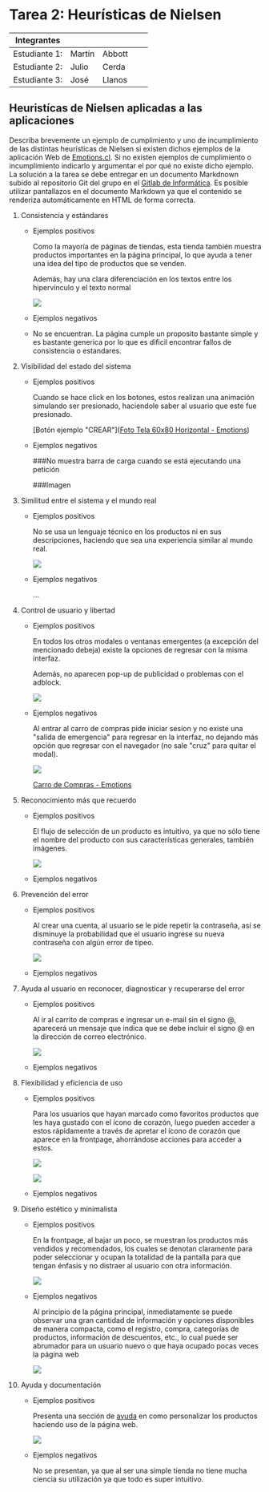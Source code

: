 # Tarea 2: Heurísticas de Nielsen

| Integrantes   |        |        |     |     |
| ------------- | ------ | ------ | --- | --- |
| Estudiante 1: | Martín | Abbott |     |     |
| Estudiante 2: | Julio  | Cerda  |     |     |
| Estudiante 3: | José   | Llanos |     |     |

## Heuristícas de Nielsen aplicadas a las aplicaciones

Describa brevemente un ejemplo de cumplimiento y uno de incumplimiento de las distintas heurísticas de Nielsen si existen dichos ejemplos de la aplicación Web de [Emotions.cl](https://emotions.cl/). Si no existen ejemplos de cumplimiento o incumplimiento indicarlo y argumentar el por qué no existe dicho ejemplo. La solución a la tarea se debe entregar en un documento Markdnown subido al repositorio Git del grupo en el [Gitlab de Informática](https://gitlab.inf.utfsm.cl/). Es posible utilizar pantallazos en el documento Markdown ya que el contenido se renderiza automáticamente en HTML de forma correcta.

1. Consistencia y estándares 
   
   * Ejemplos positivos
     
     Como la mayoría de páginas de tiendas, esta tienda también muestra productos importantes en la página principal, lo que ayuda a tener una idea del tipo de productos que se venden.
     
     Además, hay una clara diferenciación en los textos entre los hipervínculo y el texto normal
     
     ![](./assets/positivo-1.png)
   
   * Ejemplos negativos
   
   * No se encuentran. La página cumple un proposito bastante simple y es bastante generica por lo que es dificil encontrar fallos de consistencia o estandares.

2. Visibilidad del estado del sistema
   
   * Ejemplos positivos
     
     Cuando se hace click en los botones, estos realizan una animación simulando ser presionado, haciendole saber al usuario que este fue presionado.
     
     [Botón ejemplo "CREAR"]([Foto Tela 60x80 Horizontal - Emotions](https://emotions.cl/producto/foto-tela-60x80-horizontal/))
   
   * Ejemplos negativos
     
     ###No muestra barra de carga cuando se está ejecutando una petición
     
     ###Imagen

3. Similitud entre el sistema y el mundo real
   
   * Ejemplos positivos
     
     No se usa un lenguaje técnico en los productos ni en sus descripciones, haciendo que sea una experiencia similar al mundo real.
     
     ![](./assets/positivo-3-2.png)
   
   * Ejemplos negativos
     
     ...

4. Control de usuario y libertad
   
   * Ejemplos positivos
     
     En todos los otros modales o ventanas emergentes (a excepción del mencionado debeja) existe la opciones de regresar con la misma interfaz.
     
     Además, no aparecen pop-up de publicidad o problemas con el adblock.
     
     ![](./assets/positivo-4.png)
   
   * Ejemplos negativos
     
     Al entrar al carro de compras pide iniciar sesion y no existe una "salida de emergencia" para regresar en la interfaz, no dejando más opción que regresar con el navegador (no sale "cruz" para quitar el modal).
     
     ![](./assets/negativo-4.png)
     
     [Carro de Compras - Emotions](https://emotions.cl/carro-de-compras/)

5. Reconocimiento más que recuerdo
   
   * Ejemplos positivos
     
     El flujo de selección de un producto es intuitivo, ya que no sólo tiene el nombre del producto con sus características generales, también imágenes.
     
     ![](./assets/positivo-5.png)
   
   * Ejemplos negativos

6. Prevención del error
   
   * Ejemplos positivos
     
     Al crear una cuenta, al usuario se le pide repetir la contraseña, así se disminuye la probabilidad que el usuario ingrese su nueva contraseña con algún error de tipeo.
     
     ![](./assets/positivo-6.png)
   
   * Ejemplos negativos

7. Ayuda al usuario en reconocer, diagnosticar y recuperarse del error
   
   * Ejemplos positivos
     
     Al ir al carrito de compras e ingresar un e-mail sin el signo @, aparecerá un mensaje que indica que se debe incluir el signo @ en la dirección de correo electrónico.
     
     ![](assets/positivo-7.png)
   
   * Ejemplos negativos

8. Flexibilidad y eficiencia de uso
   
   * Ejemplos positivos
     
     Para los usuarios que hayan marcado como favoritos productos que les haya gustado con el ícono de corazón, luego pueden acceder a estos rápidamente a través de apretar el ícono de corazón que aparece en la frontpage, ahorrándose acciones para acceder a estos.
     
     ![](./assets/positivo-8.png)
     
     ![](./assets/positivo-8-2.png)
   
   * Ejemplos negativos

9. Diseño estético y minimalista
   
   * Ejemplos positivos
     
     En la frontpage, al bajar un poco, se muestran los productos más vendidos y recomendados, los cuales se denotan claramente para poder seleccionar y ocupan la totalidad de la pantalla para que tengan énfasis y no distraer al usuario con otra información.
     
     ![](./assets/positivo-5.png)
   
   * Ejemplos negativos
     
     Al principio de la página principal, inmediatamente se puede observar una gran cantidad de información y opciones disponibles de manera compacta, como el registro, compra, categorías de productos, información de descuentos, etc., lo cual puede ser abrumador para un usuario nuevo o que haya ocupado pocas veces la página web
     
     ![](./assets/negativo-9.png)

10. Ayuda y documentación
    
    * Ejemplos positivos
      
      Presenta una sección de [ayuda](https://ayuda.emotions.cl/hc/es/articles/202573399--Como-agregar-una-fecha-importante-en-mi-Calendario-de-Escritorio-o-Pared-) en como personalizar los productos haciendo uso de la página web.
      
      ![](assets/positivo-10.png)
    * Ejemplos negativos
      
      No se presentan, ya que al ser una simple tienda no tiene mucha ciencia su utilización ya que todo es super intuitivo.
